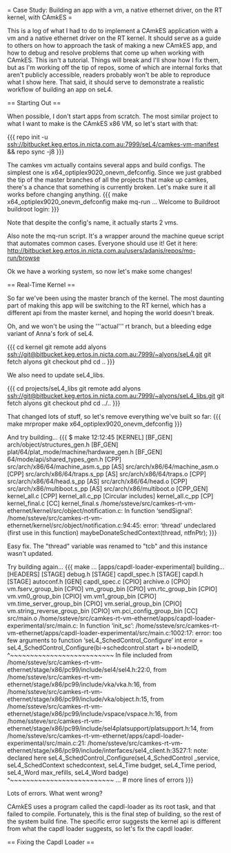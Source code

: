 = Case Study: Building an app with a vm, a native ethernet driver, on
the RT kernel, with CAmkES =

This is a log of what I had to do to implement a CAmkES application with
a vm and a native ethernet driver on the RT kernel. It should serve as a
guide to others on how to approach the task of making a new CAmkES app,
and how to debug and resolve problems that come up when working with
CAmkES. This isn't a tutorial. Things will break and I'll show how I fix
them, but as I'm working off the tip of repos, some of which are
internal forks that aren't publicly accessible, readers probably won't
be able to reproduce what I show here. That said, it should serve to
demonstrate a realistic workflow of building an app on seL4.

== Starting Out ==

When possible, I don't start apps from scratch. The most similar project
to what I want to make is the CAmkES x86 VM, so let's start with that:

{{{ repo init -u
<ssh://bitbucket.keg.ertos.in.nicta.com.au:7999/seL4/camkes-vm-manifest>
&& repo sync -j8 }}}

The camkes vm actually contains several apps and build configs. The
simplest one is x64\_optiplex9020\_onevm\_defconfig. Since we just
grabbed the tip of the master branches of all the projects that make up
camkes, there's a chance that something is currently broken. Let's make
sure it all works before changing anything. {{{ make
x64\_optiplex9020\_onevm\_defconfig make mq-run ... Welcome to Buildroot
buildroot login: }}}

Note that despite the config's name, it actually starts 2 vms.

Also note the mq-run script. It's a wrapper around the machine queue
script that automates common cases. Everyone should use it! Get it here:
<http://bitbucket.keg.ertos.in.nicta.com.au/users/adanis/repos/mq-run/browse>

Ok we have a working system, so now let's make some changes!

== Real-Time Kernel ==

So far we've been using the master branch of the kernel. The most
daunting part of making this app will be switching to the RT kernel,
which has a different api from the master kernel, and hoping the world
doesn't break.

Oh, and we won't be using the '''actual''' rt branch, but a bleeding
edge variant of Anna's fork of seL4.

{{{ cd kernel git remote add alyons
<ssh://git@bitbucket.keg.ertos.in.nicta.com.au:7999/~alyons/seL4.git>
git fetch alyons git checkout phd cd .. }}}

We also need to update seL4\_libs.

{{{ cd projects/seL4\_libs git remote add alyons
<ssh://git@bitbucket.keg.ertos.in.nicta.com.au:7999/~alyons/seL4_libs.git>
git fetch alyons git checkout phd cd ../.. }}}

That changed lots of stuff, so let's remove everything we've built so
far: {{{ make mrproper make x64\_optiplex9020\_onevm\_defconfig }}}

And try building... {{{ \$ make 12:12:45 \[KERNEL\] \[BF\_GEN\]
arch/object/structures\_gen.h \[BF\_GEN\]
plat/64/plat\_mode/machine/hardware\_gen.h \[BF\_GEN\]
64/mode/api/shared\_types\_gen.h \[CPP\]
src/arch/x86/64/machine\_asm.s\_pp \[AS\] src/arch/x86/64/machine\_asm.o
\[CPP\] src/arch/x86/64/traps.s\_pp \[AS\] src/arch/x86/64/traps.o
\[CPP\] src/arch/x86/64/head.s\_pp \[AS\] src/arch/x86/64/head.o \[CPP\]
src/arch/x86/multiboot.s\_pp \[AS\] src/arch/x86/multiboot.o
\[CPP\_GEN\] kernel\_all.c \[CPP\] kernel\_all.c\_pp \[Circular
includes\] kernel\_all.c\_pp \[CP\] kernel\_final.c \[CC\]
kernel\_final.s
/home/ssteve/src/camkes-rt-vm-ethernet/kernel/src/object/notification.c:
In function ‘sendSignal’:
/home/ssteve/src/camkes-rt-vm-ethernet/kernel/src/object/notification.c:94:45:
error: ‘thread’ undeclared (first use in this function)
maybeDonateSchedContext(thread, ntfnPtr); }}}

Easy fix. The "thread" variable was renamed to "tcb" and this instance
wasn't updated.

Try building again... {{{ make ... \[apps/capdl-loader-experimental\]
building... \[HEADERS\] \[STAGE\] debug.h \[STAGE\] capdl\_spec.h
\[STAGE\] capdl.h \[STAGE\] autoconf.h \[GEN\] capdl\_spec.c \[CPIO\]
archive.o \[CPIO\] vm.fserv\_group\_bin \[CPIO\] vm\_group\_bin \[CPIO\]
vm.rtc\_group\_bin \[CPIO\] vm.vm0\_group\_bin \[CPIO\]
vm.vm1\_group\_bin \[CPIO\] vm.time\_server\_group\_bin \[CPIO\]
vm.serial\_group\_bin \[CPIO\] vm.string\_reverse\_group\_bin \[CPIO\]
vm.pci\_config\_group\_bin \[CC\] src/main.o
/home/ssteve/src/camkes-rt-vm-ethernet/apps/capdl-loader-experimental/src/main.c:
In function ‘init\_sc’:
/home/ssteve/src/camkes-rt-vm-ethernet/apps/capdl-loader-experimental/src/main.c:1002:17:
error: too few arguments to function ‘seL4\_SchedControl\_Configure’ int
error = seL4\_SchedControl\_Configure(bi-&gt;schedcontrol.start +
bi-&gt;nodeID, \^\~\~\~\~\~\~\~\~\~\~\~\~\~\~\~\~\~\~\~\~\~\~\~\~\~\~ In
file included from
/home/ssteve/src/camkes-rt-vm-ethernet/stage/x86/pc99/include/sel4/sel4.h:22:0,
from
/home/ssteve/src/camkes-rt-vm-ethernet/stage/x86/pc99/include/vka/vka.h:16,
from
/home/ssteve/src/camkes-rt-vm-ethernet/stage/x86/pc99/include/vka/object.h:15,
from
/home/ssteve/src/camkes-rt-vm-ethernet/stage/x86/pc99/include/vspace/vspace.h:16,
from
/home/ssteve/src/camkes-rt-vm-ethernet/stage/x86/pc99/include/sel4platsupport/platsupport.h:14,
from
/home/ssteve/src/camkes-rt-vm-ethernet/apps/capdl-loader-experimental/src/main.c:21:
/home/ssteve/src/camkes-rt-vm-ethernet/stage/x86/pc99/include/interfaces/sel4\_client.h:3527:1:
note: declared here seL4\_SchedControl\_Configure(seL4\_SchedControl
\_service, seL4\_SchedContext schedcontext, seL4\_Time budget,
seL4\_Time period, seL4\_Word max\_refills, seL4\_Word badge)
\^\~\~\~\~\~\~\~\~\~\~\~\~\~\~\~\~\~\~\~\~\~\~\~\~\~\~ ... \# more lines
of errors }}}

Lots of errors. What went wrong?

CAmkES uses a program called the capdl-loader as its root task, and that
failed to compile. Fortunately, this is the final step of building, so
the rest of the system build fine. The specific error suggests the
kernel api is different from what the capdl loader suggests, so let's
fix the capdl loader.

== Fixing the Capdl Loader ==
